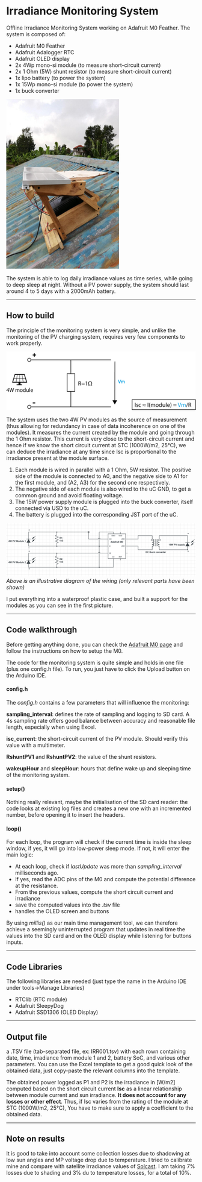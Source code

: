 # Irradiance Monitoring System

Offline Irradiance Monitoring System working on Adafruit M0 Feather. The system is composed of:
* Adafruit M0 Feather
* Adafruit Adalogger RTC
* Adafruit OLED display
* 2x 4Wp mono-si module (to measure short-circuit current)
* 2x 1 Ohm (5W) shunt resistor (to measure short-circuit current)
* 1x lipo battery (to power the system)
* 1x 15Wp mono-si module (to power the system)
* 1x buck converter


<img src="/images/ims.jpg" width="300" height="450">
<!---
![IMS](/images/ims.jpg)
-->

The system is able to log daily irradiance values as time series, while going to deep sleep at night. Without a PV power supply, the system should last around 4 to 5 days with a 2000mAh battery.


---

## How to build

The principle of the monitoring system is very simple, and unlike the monitoring of the PV charging system, requires very few components to work properly.

![Schema](/images/schema_irr.png)

The system uses the two 4W PV modules as the source of measurement (thus allowing for redundancy in case of data incoherence on one of the modules). It measures the current created by the module and going through the 1 Ohm resistor. This current is very close to the short-circuit current and hence if we know the short circuit current at STC (1000W/m2, 25°C), we can deduce the irradiance at any time since Isc is proportional to the irradiance present at the module surface.

1. Each module is wired in parallel with a 1 Ohm, 5W resistor. The positive side of the module is connected to A0, and the negative side  to A1 for the first module, and (A2, A3) for the second one respectively.
2. The negative side of each module is also wired to the uC GND, to get a common ground and avoid floating voltage.
3. The 15W power supply module is plugged into the buck converter, itself connected via USD to the uC.
4. The battery is plugged into the corresponding JST port of the uC.

![IMS](/images/irradiance_monitoring_circuit.png)
*Above is an illustrative diagram of the wiring (only relevant parts have been shown)*

I put everything into a waterproof plastic case, and built a support for the modules as you can see in the first picture.

---

## Code walkthrough

Before getting anything done, you can check the [Adafruit M0 page](https://learn.adafruit.com/adafruit-feather-m0-basic-proto) and follow the instructions on how to setup the M0.

The code for the monitoring system is quite simple and holds in one file (plus one config.h file). To run, you just have to click the Upload button on the Arduino IDE.

#### config.h

The *config.h* contains a few parameters that will influence the monitoring:

**sampling_interval**: defines the rate of sampling and logging to SD card. A 4s sampling rate offers good balance between accuracy and reasonable file length, especially when using Excel.

**isc_current**: the short-circuit current of the PV module. Should verify this value with a multimeter.

**RshuntPV1** and **RshuntPV2**: the value of the shunt resistors.

**wakeupHour** and **sleepHour**: hours that define wake up and sleeping time of the monitoring system.



#### setup()

Nothing really relevant, maybe the initialisation of the SD card reader: the code looks at existing log files and creates a new one with an incremented number, before opening it to insert the headers.

#### loop()

For each loop, the program will check if the current time is inside the sleep window, if yes, it will go into low-power sleep mode. If not, it will enter the main logic:

* At each loop, check if *lastUpdate* was more than *sampling_interval* milliseconds ago. 
* If yes, read the ADC pins of the M0 and compute the potential difference at the resistance.
* From the previous values, compute the short circuit current and irradiance
* save the computed values into the *.tsv* file
* handles the OLED screen and buttons

By using *millis()* as our main time management tool, we can therefore achieve a seemingly uninterrupted program that updates in real time the values into the SD card and on the OLED display while listening for buttons inputs.

---

## Code Libraries

The following libraries are needed (just type the name in the Arduino IDE under tools->Manage Libraries)

* RTClib (RTC module)
* Adafruit SleepyDog
* Adafruit SSD1306 (OLED Display)


--- 
## Output file

a .TSV file (tab-separated file, ex: IRR001.tsv) with each rown containing date, time, irradiance from module 1 and 2, battery SoC, and various other parameters. You can use the Excel template to get a good quick look of the obtained data, just copy-paste the relevant columns into the template.

The obtained power logged as P1 and P2 is the irradiance in [W/m2] computed based on the short circuit current **Isc** as a linear relationship between module current and sun irradiance. **It does not account for any losses or other effect**. Thus, if Isc varies from the rating of the module at STC (1000W/m2, 25°C), You have to make sure to apply a coefficient to the obtained data.


--- 
## Note on results

It is good to take into account some collection losses due to shadowing at low sun angles and MP voltage drop due to temperature. I tried to calibrate mine and compare with satellite irradiance values of [Solcast](https://www.solcast.com).
I am taking 7% losses due to shading and 3% du to temperature losses, for a total of 10%.